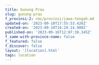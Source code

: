 ```yaml
---
title: Gunung Prau
slug: gunung-prau
f_provinsi-2: cms/provinsi/jawa-tengah.md
updated-on: '2023-09-10T17:55:53.426Z'
created-on: '2023-09-10T16:28:14.980Z'
published-on: '2023-09-16T12:07:38.345Z'
f_same-with-province-name: false
f_featured: false
f_discover: false
layout: '[location].html'
tags: location
---
```



